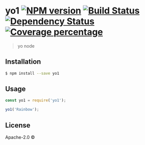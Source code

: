# yo1 [![NPM version][npm-image]][npm-url] [![Build Status][travis-image]][travis-url] [![Dependency Status][daviddm-image]][daviddm-url] [![Coverage percentage][coveralls-image]][coveralls-url]
> yo node

## Installation

```sh
$ npm install --save yo1
```

## Usage

```js
const yo1 = require('yo1');

yo1('Rainbow');
```
## License

Apache-2.0 © []()


[npm-image]: https://badge.fury.io/js/yo1.svg
[npm-url]: https://npmjs.org/package/yo1
[travis-image]: https://travis-ci.com//yo1.svg?branch=master
[travis-url]: https://travis-ci.com//yo1
[daviddm-image]: https://david-dm.org//yo1.svg?theme=shields.io
[daviddm-url]: https://david-dm.org//yo1
[coveralls-image]: https://coveralls.io/repos//yo1/badge.svg
[coveralls-url]: https://coveralls.io/r//yo1
